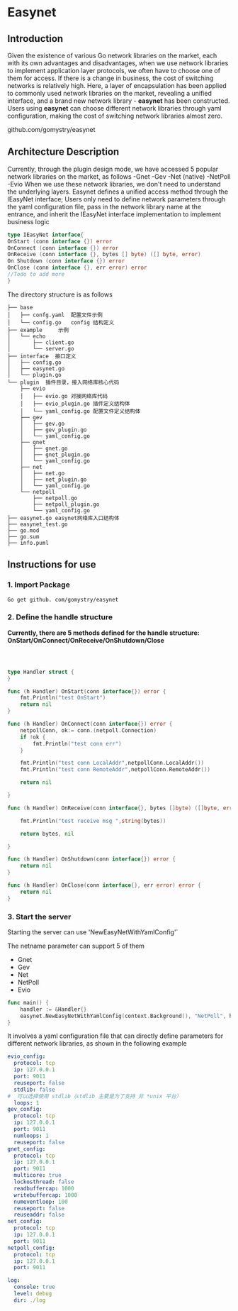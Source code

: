 # Easynet
## Introduction
Given the existence of various Go network libraries on the market, each with its own advantages and disadvantages, when we use network libraries to implement application layer protocols, we often have to choose one of them for access. If there is a change in business, the cost of switching networks is relatively high. Here, a layer of encapsulation has been applied to commonly used network libraries on the market, revealing a unified interface, and a brand new network library - **easynet** has been constructed. Users using **easynet** can choose different network libraries through yaml configuration, making the cost of switching network libraries almost zero.

github.com/gomystry/easynet

## Architecture Description
Currently, through the plugin design mode, we have accessed 5 popular network libraries on the market, as follows
-Gnet
-Gev
-Net (native)
-NetPoll
-Evio
When we use these network libraries, we don't need to understand the underlying layers. Easynet defines a unified access method through the IEasyNet interface;
Users only need to define network parameters through the yaml configuration file, pass in the network library name at the entrance, and inherit the IEasyNet interface implementation to implement business logic
```Go
type IEasyNet interface{
OnStart (conn interface {}) error
OnConnect (conn interface {}) error
OnReceive (conn interface {}, bytes [] byte) ([] byte, error)
On Shutdown (conn interface {}) error
OnClose (conn interface {}, err error) error
//Todo to add more
}
```
The directory structure is as follows


```text
├── base
│   ├── confg.yaml  配置文件示例
│   └── config.go   config 结构定义
├── example     示例
│   └── echo
│       ├── client.go 
│       └── server.go
├── interface  接口定义
│   ├── config.go
│   ├── easynet.go
│   └── plugin.go
└── plugin  插件目录，接入网络库核心代码
    ├── evio
    │   ├── evio.go 对接网络库代码
    │   ├── evio_plugin.go 插件定义结构体
    │   └── yaml_config.go 配置文件定义结构体
    ├── gev
    │   ├── gev.go
    │   ├── gev_plugin.go
    │   └── yaml_config.go
    ├── gnet
    │   ├── gnet.go
    │   ├── gnet_plugin.go
    │   └── yaml_config.go
    ├── net
    │   ├── net.go
    │   ├── net_plugin.go
    │   └── yaml_config.go
    └── netpoll
        ├── netpoll.go
        ├── netpoll_plugin.go
        └── yaml_config.go
├── easynet.go easynet网络库入口结构体
├── easynet_test.go
├── go.mod
├── go.sum
├── info.puml
```

## Instructions for use
### 1. Import Package
`Go get github. com/gomystry/easynet`
### 2. Define the handle structure
**Currently, there are 5 methods defined for the handle structure: OnStart/OnConnect/OnReceive/OnShutdown/Close**



```go



type Handler struct {
}

func (h Handler) OnStart(conn interface{}) error {
	fmt.Println("test OnStart")
	return nil
}

func (h Handler) OnConnect(conn interface{}) error {
	netpollConn, ok:= conn.(netpoll.Connection)
	if !ok {
		fmt.Println("test conn err")
	}

	fmt.Println("test conn LocalAddr",netpollConn.LocalAddr())
	fmt.Println("test conn RemoteAddr",netpollConn.RemoteAddr())

	return nil

}

func (h Handler) OnReceive(conn interface{}, bytes []byte) ([]byte, error) {

	fmt.Println("test receive msg ",string(bytes))

	return bytes, nil

}

func (h Handler) OnShutdown(conn interface{}) error {
	return nil
}

func (h Handler) OnClose(conn interface{}, err error) error {
	return nil
}

```
### 3. Start the server
Starting the server can use 'NewEasyNetWithYamlConfig'`

The netname parameter can support 5 of them

- Gnet
- Gev
- Net
- NetPoll
- Evio


```go
func main() {
	handler := &Handler{}
	easynet.NewEasyNetWithYamlConfig(context.Background(), "NetPoll", handler, "../../base/confg.yaml")
}
```
It involves a yaml configuration file that can directly define parameters for different network libraries, as shown in the following example

```yaml
evio_config:
  protocol: tcp
  ip: 127.0.0.1
  port: 9011
  reuseport: false
  stdlib: false
#  可以选择使用 stdlib（stdlib 主要是为了支持 非 *unix 平台）
  loops: 1
gev_config:
  protocol: tcp
  ip: 127.0.0.1
  port: 9011
  numloops: 1
  reuseport: false
gnet_config:
  protocol: tcp
  ip: 127.0.0.1
  port: 9011
  multicore: true
  lockosthread: false
  readbuffercap: 1000
  writebuffercap: 1000
  numeventloop: 100
  reuseport: false
  reuseaddr: false
net_config:
  protocol: tcp
  ip: 127.0.0.1
  port: 9011
netpoll_config:
  protocol: tcp
  ip: 127.0.0.1
  port: 9011

log:
  console: true
  level: debug
  dir: ./log

```
